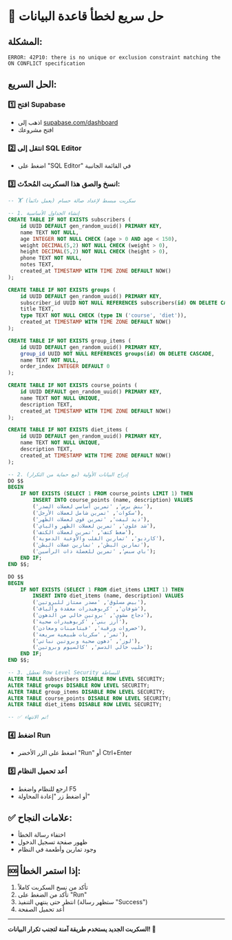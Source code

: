 # 🚨 حل سريع لخطأ قاعدة البيانات

## المشكلة:

```
ERROR: 42P10: there is no unique or exclusion constraint matching the ON CONFLICT specification
```

## الحل السريع:

### 1️⃣ افتح Supabase

- اذهب إلى [supabase.com/dashboard](https://supabase.com/dashboard)
- افتح مشروعك

### 2️⃣ انتقل إلى SQL Editor

- اضغط على "SQL Editor" في القائمة الجانبية

### 3️⃣ انسخ والصق هذا السكربت المُحدّث:

```sql
-- 🏋️ سكربت مبسط لإعداد صالة حسام (يعمل دائماً)

-- 1. إنشاء الجداول الأساسية
CREATE TABLE IF NOT EXISTS subscribers (
    id UUID DEFAULT gen_random_uuid() PRIMARY KEY,
    name TEXT NOT NULL,
    age INTEGER NOT NULL CHECK (age > 0 AND age < 150),
    weight DECIMAL(5,2) NOT NULL CHECK (weight > 0),
    height DECIMAL(5,2) NOT NULL CHECK (height > 0),
    phone TEXT NOT NULL,
    notes TEXT,
    created_at TIMESTAMP WITH TIME ZONE DEFAULT NOW()
);

CREATE TABLE IF NOT EXISTS groups (
    id UUID DEFAULT gen_random_uuid() PRIMARY KEY,
    subscriber_id UUID NOT NULL REFERENCES subscribers(id) ON DELETE CASCADE,
    title TEXT,
    type TEXT NOT NULL CHECK (type IN ('course', 'diet')),
    created_at TIMESTAMP WITH TIME ZONE DEFAULT NOW()
);

CREATE TABLE IF NOT EXISTS group_items (
    id UUID DEFAULT gen_random_uuid() PRIMARY KEY,
    group_id UUID NOT NULL REFERENCES groups(id) ON DELETE CASCADE,
    name TEXT NOT NULL,
    order_index INTEGER DEFAULT 0
);

CREATE TABLE IF NOT EXISTS course_points (
    id UUID DEFAULT gen_random_uuid() PRIMARY KEY,
    name TEXT NOT NULL UNIQUE,
    description TEXT,
    created_at TIMESTAMP WITH TIME ZONE DEFAULT NOW()
);

CREATE TABLE IF NOT EXISTS diet_items (
    id UUID DEFAULT gen_random_uuid() PRIMARY KEY,
    name TEXT NOT NULL UNIQUE,
    description TEXT,
    created_at TIMESTAMP WITH TIME ZONE DEFAULT NOW()
);

-- 2. إدراج البيانات الأولية (مع حماية من التكرار)
DO $$
BEGIN
    IF NOT EXISTS (SELECT 1 FROM course_points LIMIT 1) THEN
        INSERT INTO course_points (name, description) VALUES
        ('بنش برس', 'تمرين أساسي لعضلات الصدر'),
        ('سكوات', 'تمرين شامل لعضلات الأرجل'),
        ('ديد ليفت', 'تمرين قوي لعضلات الظهر'),
        ('شد علوي', 'تمرين لعضلات الظهر والباي'),
        ('ضغط كتف', 'تمرين لعضلات الكتف'),
        ('كارديو', 'تمارين القلب والأوعية الدموية'),
        ('تمارين البطن', 'تمارين عضلات البطن'),
        ('باي سبس', 'تمرين للعضلة ذات الرأسين');
    END IF;
END $$;

DO $$
BEGIN
    IF NOT EXISTS (SELECT 1 FROM diet_items LIMIT 1) THEN
        INSERT INTO diet_items (name, description) VALUES
        ('بيض مسلوق', 'مصدر ممتاز للبروتين'),
        ('شوفان', 'كربوهيدرات معقدة وألياف'),
        ('دجاج مشوي', 'بروتين خالي من الدهون'),
        ('أرز بني', 'كربوهيدرات صحية'),
        ('خضروات ورقية', 'فيتامينات ومعادن'),
        ('تمر', 'سكريات طبيعية سريعة'),
        ('لوز', 'دهون صحية وبروتين نباتي'),
        ('حليب خالي الدسم', 'كالسيوم وبروتين');
    END IF;
END $$;

-- 3. تعطيل Row Level Security للبساطة
ALTER TABLE subscribers DISABLE ROW LEVEL SECURITY;
ALTER TABLE groups DISABLE ROW LEVEL SECURITY;
ALTER TABLE group_items DISABLE ROW LEVEL SECURITY;
ALTER TABLE course_points DISABLE ROW LEVEL SECURITY;
ALTER TABLE diet_items DISABLE ROW LEVEL SECURITY;

-- ✅ تم الانتهاء!
```

### 4️⃣ اضغط Run

- اضغط على الزر الأخضر "Run" أو Ctrl+Enter

### 5️⃣ أعد تحميل النظام

- ارجع للنظام واضغط F5
- أو اضغط زر "إعادة المحاولة"

## ✅ علامات النجاح:

- اختفاء رسالة الخطأ
- ظهور صفحة تسجيل الدخول
- وجود تمارين وأطعمة في النظام

## 🆘 إذا استمر الخطأ:

1. تأكد من نسخ السكربت كاملاً
2. تأكد من الضغط على "Run"
3. انتظر حتى ينتهي التنفيذ (ستظهر رسالة "Success")
4. أعد تحميل الصفحة

---

**السكربت الجديد يستخدم طريقة آمنة لتجنب تكرار البيانات! 🎉**

